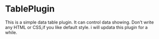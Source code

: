 # TablePlugin
This is a simple data table plugin.
It can control data showing.
Don't write any HTML or CSS,if you like default style.
i will updata this plugin for a while.
